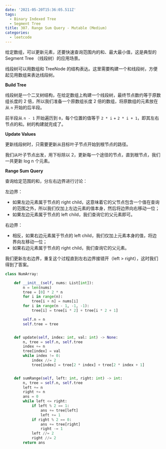 ```yaml
---
date: '2021-05-20T15:36:05.511Z'
tags:
  - Binary Indexed Tree
  - Segment Tree
title: 307. Range Sum Query - Mutable (Medium)
categories:
  - leetcode
---
```


给定数组，可以更新元素，还要快速查询范围内的和、最大最小值，这是典型的 Segment Tree （线段树）的应用场景。

线段树可以用数组和 TreeNode 的结构表达。这里需要构建一个和线段树，方便起见用数组来表达线段树。

**Build Tree**

线段树是一个二叉树结构，在给定数组上构建一个线段树，最终节点数约等于原数组长度的 2 倍，所以我们准备一个原数组长度 2 倍的数组，将原数组的元素放在从 `n` 开始的后半段。

前半段从 `n - 1` 开始遍历到 `0`，每个位置的值等于 `2 * i` + `2 * i + 1`，即其左右节点的和。树的构建就完成了。

**Update Values**

更新线段树时，只需要更新从目标叶子节点开始到根节点的路径。

我们从叶子节点出发，用下标除以 2，更新每一个途径的节点，直到根节点，我们一共更新 log n 个元素。

**Range Sum Query**

查询给定范围的和，分左右边界进行讨论：

左边界：

- 如果左边元素属于节点的 right child，这意味着它的父节点包含一个值在查询的范围之外，所以我们仅加上左边元素的值本身，然后将边界向右移动一位；
- 如果左边元素属于节点的 left child，我们查询它的父元素即可。

右边界：

- 相反，如果右边元素属于节点的 left child，我们仅加上元素本身的值，将边界向左移动一位；
- 如果右边元素属于节点的 right child，我们查询它的父元素。

我们更新左右边界，重复这个过程直到左右边界接错开（left > right），这时我们得到了答案。

```python
class NumArray:

    def __init__(self, nums: List[int]):
        n = len(nums)
        tree = [0] * 2 * n
        for i in range(n):
            tree[i + n] = nums[i]
        for i in range(n - 1, -1, -1):
            tree[i] = tree[i * 2] + tree[i * 2 + 1]

        self.n = n
        self.tree = tree


    def update(self, index: int, val: int) -> None:
        n, tree = self.n, self.tree
        index += n
        tree[index] = val
        while index != 0:
            index //= 2
            tree[index] = tree[2 * index] + tree[2 * index + 1]


    def sumRange(self, left: int, right: int) -> int:
        n, tree = self.n, self.tree
        left += n
        right += n
        ans = 0
        while left <= right:
            if left % 2 == 1:
                ans += tree[left]
                left += 1
            if right % 2 == 0:
                ans += tree[right]
                right -= 1
            left //= 2
            right //= 2
        return ans
```
